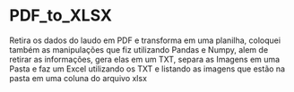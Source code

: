 # PDF_to_XLSX
Retira os dados do laudo em PDF e transforma em uma planilha, coloquei também as manipulações que fiz utilizando Pandas e Numpy, alem de retirar as informações, gera elas em um TXT, separa as Imagens em uma Pasta e faz um Excel utilizando os TXT e listando as imagens que estão na pasta em uma coluna do arquivo xlsx
